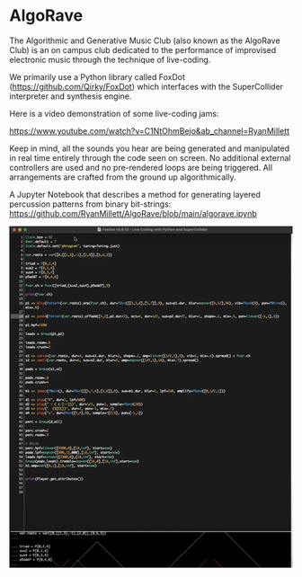 # AlgoRave

The Algorithmic and Generative Music Club (also known as the AlgoRave Club) is an on campus club dedicated to the performance of improvised electronic music through the technique of live-coding.

We primarily use a Python library called FoxDot (https://github.com/Qirky/FoxDot) which interfaces with the SuperCollider interpreter and synthesis engine.

Here is a video demonstration of some live-coding jams:

https://www.youtube.com/watch?v=C1NtOhmBejo&ab_channel=RyanMillett

Keep in mind, all the sounds you hear are being generated and manipulated in real time entirely through the code seen on screen.  No additional external controllers are used and no pre-rendered loops are being triggered.  All arrangements are crafted from the ground up algorithmically.

A Jupyter Notebook that describes a method for generating layered percussion patterns from binary bit-strings:
https://github.com/RyanMillett/AlgoRave/blob/main/algorave.ipynb

![alt text](https://github.com/RyanMillett/AlgoRave/blob/main/screenshot.png)
